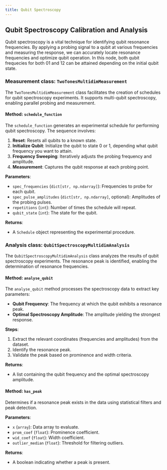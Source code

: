 ```yaml
---
title: Qubit Spectroscopy
---
```

## Qubit Spectroscopy Calibration and Analysis

Qubit spectroscopy is a vital technique for identifying qubit resonance frequencies. By applying a probing signal to a qubit at various frequencies and measuring the response, we can accurately locate resonance frequencies and optimize qubit operation. In this node, both qubit frequecies for both 01 and 12 can be attained depending on the initial qubit state. 

### Measurement class: `TwoTonesMultidimMeasurement`

The `TwoTonesMultidimMeasurement` class facilitates the creation of schedules for qubit spectroscopy experiments. It
supports multi-qubit spectroscopy, enabling parallel probing and measurement.

#### Method: `schedule_function`

The `schedule_function` generates an experimental schedule for performing qubit spectroscopy. The sequence involves:

1. **Reset**: Resets all qubits to a known state.
2. **Initialize Qubit**: Initialize the qubit to state 0 or 1, depending what qubit frequency you want to attain.
3. **Frequency Sweeping**: Iteratively adjusts the probing frequency and amplitude.
4. **Measurement**: Captures the qubit response at each probing point.

**Parameters**:

- `spec_frequencies` (`dict[str, np.ndarray]`): Frequencies to probe for each qubit.
- `spec_pulse_amplitudes` (`dict[str, np.ndarray]`, optional): Amplitudes of the probing pulses.
- `repetitions` (`int`): Number of times the schedule will repeat.
- `qubit_state` (`int`): The state for the qubit.

**Returns**:

- A `Schedule` object representing the experimental procedure.

### Analysis class: `QubitSpectroscopyMultidimAnalysis`

The `QubitSpectroscopyMultidimAnalysis` class analyzes the results of qubit spectroscopy experiments. The resonance peak
is identified, enabling the determination of resonance frequencies.

#### Method: `analyse_qubit`

The `analyse_qubit` method processes the spectroscopy data to extract key parameters:

- **Qubit Frequency**: The frequency at which the qubit exhibits a resonance peak.
- **Optimal Spectroscopy Amplitude**: The amplitude yielding the strongest response.

**Steps**:

1. Extract the relevant coordinates (frequencies and amplitudes) from the dataset.
2. Identify the resonance peak.
3. Validate the peak based on prominence and width criteria.

**Returns**:

- A list containing the qubit frequency and the optimal spectroscopy amplitude.

#### Method: `has_peak`

Determines if a resonance peak exists in the data using statistical filters and peak detection.

**Parameters**:

- `x` (`array`): Data array to evaluate.
- `prom_coef` (`float`): Prominence coefficient.
- `wid_coef` (`float`): Width coefficient.
- `outlier_median` (`float`): Threshold for filtering outliers.

**Returns**:

- A boolean indicating whether a peak is present.
